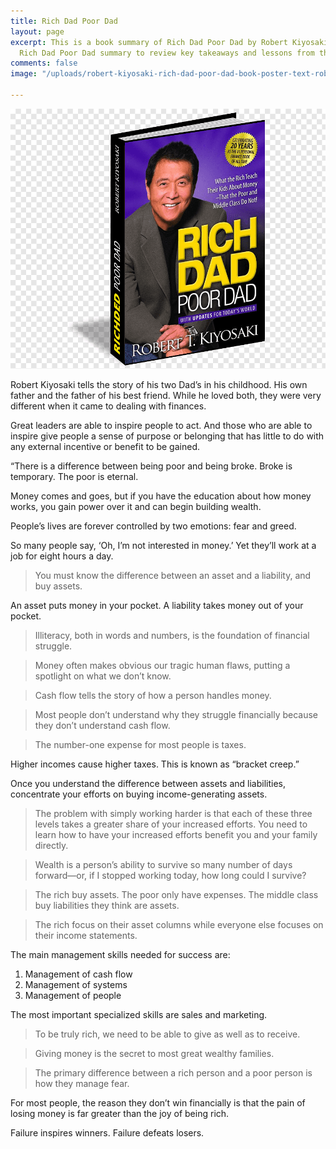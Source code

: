 ```yaml
---
title: Rich Dad Poor Dad
layout: page
excerpt: This is a book summary of Rich Dad Poor Dad by Robert Kiyosaki. Read this
  Rich Dad Poor Dad summary to review key takeaways and lessons from the book.
comments: false
image: "/uploads/robert-kiyosaki-rich-dad-poor-dad-book-poster-text-robert-kiyosaki-png-clip-art.png"

---
```

![](/uploads/robert-kiyosaki-rich-dad-poor-dad-book-poster-text-robert-kiyosaki-png-clip-art.png)

Robert Kiyosaki tells the story of his two Dad’s in his childhood. His own father and the father of his best friend. While he loved both, they were very different when it came to dealing with finances.

Great leaders are able to inspire people to act. And those who are able to inspire give people a sense of purpose or belonging that has little to do with any external incentive or benefit to be gained.

“There is a difference between being poor and being broke. Broke is temporary. The poor is eternal.

Money comes and goes, but if you have the education about how money works, you gain power over it and can begin building wealth.

People’s lives are forever controlled by two emotions: fear and greed.

So many people say, ‘Oh, I’m not interested in money.’ Yet they’ll work at a job for eight hours a day.

> You must know the difference between an asset and a liability, and buy assets.

An asset puts money in your pocket. A liability takes money out of your pocket.

> Illiteracy, both in words and numbers, is the foundation of financial struggle.

> Money often makes obvious our tragic human flaws, putting a spotlight on what we don’t know.

> Cash flow tells the story of how a person handles money.

> Most people don’t understand why they struggle financially because they don’t understand cash flow.

> The number-one expense for most people is taxes.

Higher incomes cause higher taxes. This is known as “bracket creep.”

Once you understand the difference between assets and liabilities, concentrate your efforts on buying income-generating assets.

> The problem with simply working harder is that each of these three levels takes a greater share of your increased efforts. You need to learn how to have your increased efforts benefit you and your family directly.

> Wealth is a person’s ability to survive so many number of days forward—or, if I stopped working today, how long could I survive?

> The rich buy assets. The poor only have expenses. The middle class buy liabilities they think are assets.

> The rich focus on their asset columns while everyone else focuses on their income statements.

The main management skills needed for success are:

1. Management of cash flow
2. Management of systems
3. Management of people

The most important specialized skills are sales and marketing.

> To be truly rich, we need to be able to give as well as to receive.

> Giving money is the secret to most great wealthy families.

> The primary difference between a rich person and a poor person is how they manage fear.

For most people, the reason they don’t win financially is that the pain of losing money is far greater than the joy of being rich.

Failure inspires winners. Failure defeats losers.